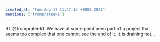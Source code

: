 ```yaml
---
created_at: "Tue Aug 17 11:47:13 +0000 2021"
mentions: ['fromprateek1']
---
```


RT @fromprateek1: We have at some point been part of a project that seems too complex that one cannot see the end of it. It is draining not…